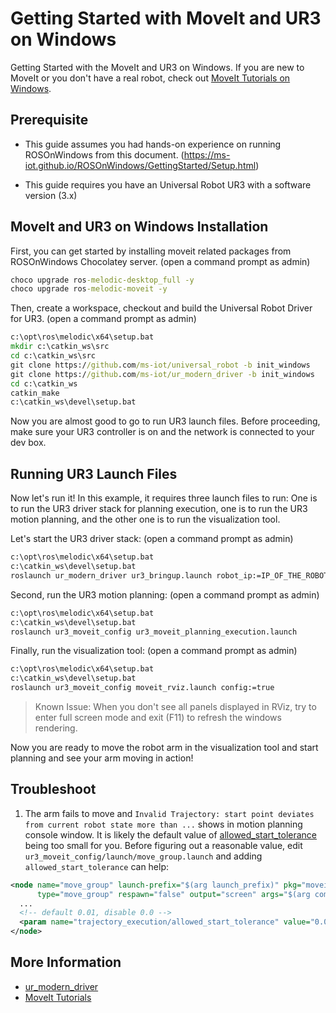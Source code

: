 # Getting Started with MoveIt and UR3 on Windows
Getting Started with the MoveIt and UR3 on Windows. If you are new to MoveIt or you don't have a real robot, check out [MoveIt Tutorials on Windows](moveit_tutorials.md).

## Prerequisite
* This guide assumes you had hands-on experience on running ROSOnWindows from this document. (https://ms-iot.github.io/ROSOnWindows/GettingStarted/Setup.html)

* This guide requires you have an Universal Robot UR3 with a software version (3.x)

## MoveIt and UR3 on Windows Installation
First, you can get started by installing moveit related packages from ROSOnWindows Chocolatey server.
(open a command prompt as admin)
```bat
choco upgrade ros-melodic-desktop_full -y
choco upgrade ros-melodic-moveit -y
```

Then, create a workspace, checkout and build the Universal Robot Driver for UR3.
(open a command prompt as admin)
```bat
c:\opt\ros\melodic\x64\setup.bat
mkdir c:\catkin_ws\src
cd c:\catkin_ws\src
git clone https://github.com/ms-iot/universal_robot -b init_windows
git clone https://github.com/ms-iot/ur_modern_driver -b init_windows
cd c:\catkin_ws
catkin_make
c:\catkin_ws\devel\setup.bat
```

Now you are almost good to go to run UR3 launch files. Before proceeding, make sure your UR3 controller is on and the network is connected to your dev box.

## Running UR3 Launch Files
Now let's run it! In this example, it requires three launch files to run: One is to run the UR3 driver stack for planning execution, one is to run the UR3 motion planning, and the other one is to run the visualization tool.

Let's start the UR3 driver stack:
(open a command prompt as admin)
```bat
c:\opt\ros\melodic\x64\setup.bat
c:\catkin_ws\devel\setup.bat
roslaunch ur_modern_driver ur3_bringup.launch robot_ip:=IP_OF_THE_ROBOT use_lowbandwidth_trajectory_follower:=true
```

Second, run the UR3 motion planning:
(open a command prompt as admin)
```bat
c:\opt\ros\melodic\x64\setup.bat
c:\catkin_ws\devel\setup.bat
roslaunch ur3_moveit_config ur3_moveit_planning_execution.launch
```

Finally, run the visualization tool:
(open a command prompt as admin)
```bat
c:\opt\ros\melodic\x64\setup.bat
c:\catkin_ws\devel\setup.bat
roslaunch ur3_moveit_config moveit_rviz.launch config:=true
```

> Known Issue: When you don't see all panels displayed in RViz, try to enter full screen mode and exit (F11) to refresh the windows rendering.

Now you are ready to move the robot arm in the visualization tool and start planning and see your arm moving in action!

## Troubleshoot
1. The arm fails to move and `Invalid Trajectory: start point deviates from current robot state more than ...` shows in motion planning console window. It is likely the default value of [allowed_start_tolerance](http://moveit.ros.org/MoveIt/ros/2017/01/03/firstIndigoRelease.html) being too small for you. Before figuring out a reasonable value,  edit `ur3_moveit_config/launch/move_group.launch` and adding `allowed_start_tolerance` can help:

```xml
<node name="move_group" launch-prefix="$(arg launch_prefix)" pkg="moveit_ros_move_group"
      type="move_group" respawn="false" output="screen" args="$(arg command_args)">
  ...
  <!-- default 0.01, disable 0.0 -->
  <param name="trajectory_execution/allowed_start_tolerance" value="0.0"/>
</node>
```

## More Information
* [ur_modern_driver](https://github.com/ms-iot/ur_modern_driver)
* [MoveIt Tutorials](https://ros-planning.github.io/moveit_tutorials/)

